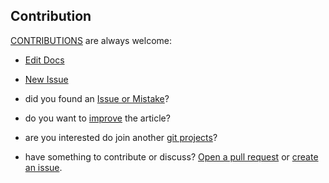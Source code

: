 ## Contribution

[CONTRIBUTIONS](http://contribution.softreck.dev) are always welcome:

+ [Edit Docs](https://github.com/apifunc/python/edit/main/README.md)
+ [New Issue](https://github.com/apifunc/python/issues/new)

+ did you found an [Issue or Mistake](https://github.com/apifunc/python/issues/new)?
+ do you want to [improve](https://github.com/apifunc/python/edit/main/README.md) the article?
+ are you interested do join another [git projects](https://github.com/apifunc/)?
+ have something to contribute or discuss? [Open a pull request](https://github.com/apifunc/python/pulls) or [create an issue](https://github.com/apifunc/python/issues).


